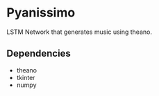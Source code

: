 # Pyanissimo
LSTM Network that generates music using theano.

## Dependencies
- theano
- tkinter
- numpy
